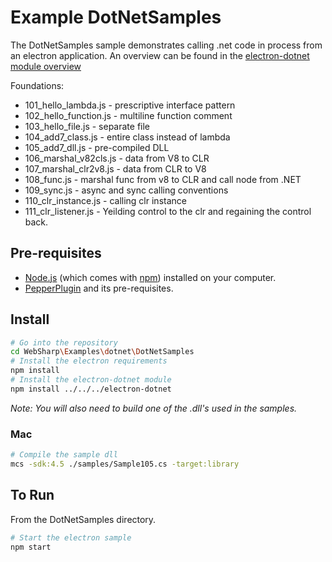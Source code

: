 # Example DotNetSamples

The DotNetSamples sample demonstrates calling .net code in process from an electron application.  An overview can be found in the [electron-dotnet module overview](https://github.com/xamarin/WebSharp/tree/master/electron-dotnet)

Foundations:

- 101_hello_lambda.js - prescriptive interface pattern
- 102_hello_function.js - multiline function comment
- 103_hello_file.js - separate file
- 104_add7_class.js - entire class instead of lambda
- 105_add7_dll.js - pre-compiled DLL
- 106_marshal_v82cls.js - data from V8 to CLR
- 107_marshal_clr2v8.js - data from CLR to V8
- 108_func.js - marshal func from v8 to CLR and call node from .NET
- 109_sync.js - async and sync calling conventions
- 110_clr_instance.js - calling clr instance
- 111_clr_listener.js - Yeilding control to the clr and regaining the control back.


## Pre-requisites

- [Node.js](https://nodejs.org/en/download/) (which comes with [npm](http://npmjs.com)) installed on your computer.
- [PepperPlugin](https://github.com/xamarin/WebSharp/tree/master/PepperPlugin) and its pre-requisites.

## Install

```bash
# Go into the repository
cd WebSharp\Examples\dotnet\DotNetSamples
# Install the electron requirements
npm install
# Install the electron-dotnet module
npm install ../../../electron-dotnet
```

*Note: You will also need to build one of the .dll's used in the samples.*

### Mac
```bash
# Compile the sample dll
mcs -sdk:4.5 ./samples/Sample105.cs -target:library
```

## To Run

From the DotNetSamples directory.

```bash
# Start the electron sample
npm start
```

